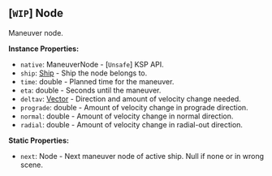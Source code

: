 ## \[`WIP`\] Node

Maneuver node.


**Instance Properties:**
- `native`: ManeuverNode - \[`Unsafe`\] KSP API.
- `ship`: [Ship](Ship.md) - Ship the node belongs to.
- `time`: double - Planned time for the maneuver.
- `eta`: double - Seconds until the maneuver.
- `deltav`: [Vector](Vector.md) - Direction and amount of velocity change needed.
- `prograde`: double - Amount of velocity change in prograde direction.
- `normal`: double - Amount of velocity change in normal direction.
- `radial`: double - Amount of velocity change in radial-out direction.

**Static Properties:**
- `next`: Node - Next maneuver node of active ship. Null if none or in wrong scene.
